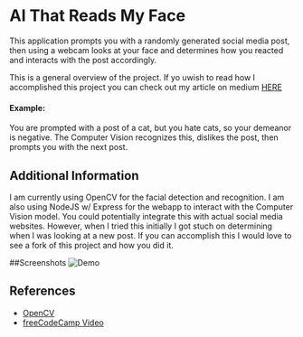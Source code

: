 
# AI That Reads My Face

This application prompts you with a randomly generated social media post, then using a webcam looks at your
face and determines how you reacted and interacts with the post accordingly.

This is a general overview of the project. If yo uwish to read how I accomplished this project you can check out my article on medium [HERE](https://medium.com/@csharpseth/my-face-liked-your-post-36af4c545df3)

#### Example:
You are prompted with a post of a cat, but you hate cats, so your demeanor is negative. The Computer Vision recognizes this, dislikes the post, then prompts you with the next post.

## Additional Information
I am currently using OpenCV for the facial detection and recognition. I am also using NodeJS w/ Express for the webapp to interact with the Computer Vision model. You could potentially integrate this with actual social media websites. However, when I tried this initially I got stuch on determining when I was looking at a new post. If you can accomplish this I would love to see a fork of this project and how you did it.

##Screenshots
![Demo](https://miro.medium.com/max/1100/1*sBZi1B_mHlnegArdRsw4aQ.gif)

## References
 - [OpenCV](https://opencv.org/)
 - [freeCodeCamp Video](https://youtu.be/oXlwWbU8l2o)
